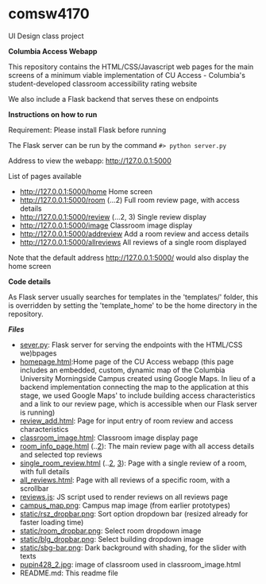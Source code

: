 # comsw4170
UI Design class project

**Columbia Access Webapp**

This repository contains the HTML/CSS/Javascript web pages for the main screens of a minimum viable implementation of CU Access - Columbia's student-developed classroom accessibility rating website

We also include a Flask backend that serves these on endpoints

**Instructions on how to run**

Requirement: Please install Flask before running

The Flask server can be run by the command `#> python server.py`

Address to view the webapp: http://127.0.0.1:5000

List of pages available
 
 - http://127.0.0.1:5000/home Home screen
 - http://127.0.0.1:5000/room (...2) Full room review page, with access details
 - http://127.0.0.1:5000/review (...2, 3) Single review display
 - http://127.0.0.1:5000/image Classroom image display
 - http://127.0.0.1:5000/addreview Add a room review and access details
 - http://127.0.0.1:5000/allreviews All reviews of a single room displayed

Note that the default address http://127.0.0.1:5000/ would also display the home screen

**Code details** 

As Flask server usually searches for templates in the 'templates/' folder, this is overridden by
setting the 'template_home' to be the home directory in the repository.

***Files***

- [sever.py](https://github.com/kamal-ark/comsw4170/blob/main/server.py): Flask server for serving the endpoints with the HTML/CSS we)bpages
- [homepage.html](https://github.com/kamal-ark/comsw4170/blob/main/homepage.html):Home page of the CU Access webapp (this page includes an embedded, custom, dynamic map of the Columbia University Morningside Campus created using Google Maps. In lieu of a backend implementation connecting the map to the application at this stage, we used Google Maps' to include building access characteristics and a link to our review page, which is accessible when our Flask server is running)
- [review_add.html](https://github.com/kamal-ark/comsw4170/blob/main/review_add.html): Page for input entry of room review and access characteristics
- [classroom_image.html](https://github.com/kamal-ark/comsw4170/blob/main/classroom_image.html): Classroom image display page
- [room_info_page.html](https://github.com/kamal-ark/comsw4170/blob/main/room_info_page.html)  (..[2](https://github.com/kamal-ark/comsw4170/blob/main/room_info_page_2.html)): The main review page with all access details and selected top reviews
- [single_room_review.html](https://github.com/kamal-ark/comsw4170/blob/main/single_room_review.html)  (..[2](https://github.com/kamal-ark/comsw4170/blob/main/single_room_review_2.html), [3](https://github.com/kamal-ark/comsw4170/blob/main/single_room_review_3)): Page with a single review of a room, with full details
- [all_reviews.html](https://github.com/kamal-ark/comsw4170/blob/main/all_reviews.html): Page with all reviews of a specific room, with a scrollbar
- [reviews.js](https://github.com/kamal-ark/comsw4170/blob/main/static/reviews.js): JS script used to render reviews on all reviews page
- [campus_map.png](https://github.com/kamal-ark/comsw4170/blob/main/static/campus_map.png): Campus map image (from earlier prototypes)
- [static/rsz_dropbar.png](https://github.com/kamal-ark/comsw4170/blob/main/static/rsz_dropbar.png): Sort option dropdown bar (resized already for faster loading time)
- [static/room_dropbar.png](https://github.com/kamal-ark/comsw4170/blob/main/static/room-bar.png): Select room dropdown image  
- [static/blg_dropbar.png](https://github.com/kamal-ark/comsw4170/blob/main/static/sbg-bar.png): Select building dropdown image
- [static/sbg-bar.png](https://github.com/kamal-ark/comsw4170/blob/main/static/blg-bar.png): Dark background with shading, for the slider with texts
- [pupin428_2.jpg](https://github.com/kamal-ark/comsw4170/blob/main/static/pupin428_2.jpg): image of classroom used in classroom_image.html
- README.md: This readme file
